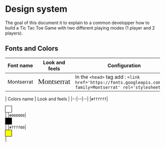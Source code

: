 # Design system

The goal of this document it to explain to a common developper how to build a Tic Tac Toe Game with two different playing modes (1 player and 2 players).

## Fonts and Colors


<link href='https://fonts.googleapis.com/css?family=Montserrat' rel='stylesheet'>

| Font name | Look and feels | Configuration|
|--|--|--|
|Montserrat|<span style="font-family: Montserrat; font-size:1.5em">Montserrat</span> | In the `<head>` tag add : `<link href='https://fonts.googleapis.com/css?family=Montserrat' rel='stylesheet'>`


| Colors name | Look and feels |
|--|--|--|
|`#ffffff`|<div style="width:20px; height:20px; border:1px solid black;background-color:#ffffff;"></div>| 
|`#000000`|<div style="width:20px; height:20px; border:1px solid black;background-color:#000000;"></div>| 
|`#ffff00`|<div style="width:20px; height:20px; border:1px solid black;background-color:#ffff00;"></div>| 

